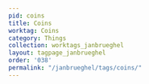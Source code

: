 ```yaml
---
pid: coins
title: Coins
worktag: Coins
category: Things
collection: worktags_janbrueghel
layout: tagpage_janbrueghel
order: '038'
permalink: "/janbrueghel/tags/coins/"
---
```

